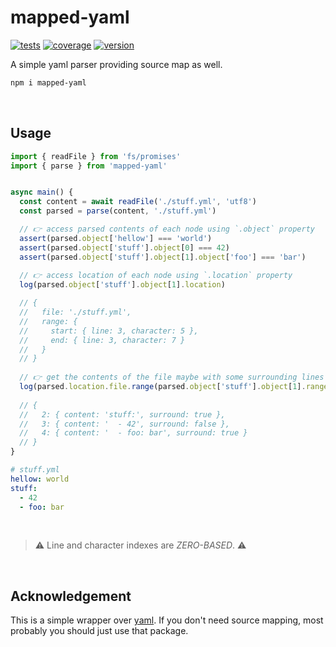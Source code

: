 # mapped-yaml


[![tests](https://github.com/loreanvictor/mapped-yaml/actions/workflows/test.yml/badge.svg)](https://github.com/loreanvictor/mapped-yaml/actions/workflows/test.yml)
[![coverage](https://github.com/loreanvictor/mapped-yaml/actions/workflows/coverage.yml/badge.svg)](https://github.com/loreanvictor/mapped-yaml/actions/workflows/coverage.yml)
[![version](https://img.shields.io/npm/v/mapped-yaml?logo=npm)](https://www.npmjs.com/package/mapped-yaml)

A simple yaml parser providing source map as well.

```bash
npm i mapped-yaml
```

<br>

## Usage

```ts
import { readFile } from 'fs/promises'
import { parse } from 'mapped-yaml'


async main() {
  const content = await readFile('./stuff.yml', 'utf8')
  const parsed = parse(content, './stuff.yml')

  // 👉 access parsed contents of each node using `.object` property
  assert(parsed.object['hellow'] === 'world')
  assert(parsed.object['stuff'].object[0] === 42)
  assert(parsed.object['stuff'].object[1].object['foo'] === 'bar')
  
  // 👉 access location of each node using `.location` property
  log(parsed.object['stuff'].object[1].location)

  // {
  //   file: './stuff.yml',
  //   range: {
  //     start: { line: 3, character: 5 },
  //     end: { line: 3, character: 7 }
  //   }
  // }
  
  // 👉 get the contents of the file maybe with some surrounding lines even
  log(parsed.location.file.range(parsed.object['stuff'].object[1].range, { surrounding: 1 }))
  
  // {
  //   2: { content: 'stuff:', surround: true },
  //   3: { content: '  - 42', surround: false },
  //   4: { content: '  - foo: bar', surround: true }
  // }
}
```
```yaml
# stuff.yml
hellow: world
stuff:
  - 42
  - foo: bar
```

<br>

> ⚠️ Line and character indexes are _ZERO-BASED_. ⚠️

<br>

## Acknowledgement

This is a simple wrapper over [yaml](https://eemeli.org/yaml/#yaml). If you don't need source mapping, most probably you should just use that package.

<br><br>
